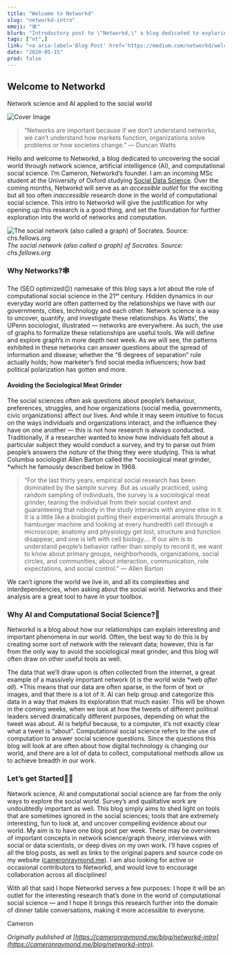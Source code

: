 ```yaml
---
title: "Welcome to Networkd"
slug: "networkd-intro"
emoji: "🕸"
blurb: "Introductory post to \"Networkd,\" a blog dedicated to exploring the social world through network science, artificial intelligence (AI), and computational social science."
tags: ["nt",]
link: "<a aria-label='Blog Post' href='https://medium.com/networkd/welcome-to-networkd-c3ba116c74cf'>Blog Post</a>"
date: "2020-05-15"
prod: false
---
```



## Welcome to Networkd

Network science and AI applied to the social world

![Cover Image](https://cdn-images-1.medium.com/max/2000/1*zkHe5W1eoAbIEJKbNYDDzw.png)
> “Networks are important because if we don’t understand networks, we can’t understand how markets function, organizations solve problems or how societies change.” — Duncan Watts

Hello and welcome to Networkd, a blog dedicated to uncovering the social world through network science, artificial intelligence (AI), and computational social science. I’m Cameron, Networkd’s founder. I am an incoming MSc student at the University of Oxford studying [Social Data Science](https://www.oii.ox.ac.uk/study/msc-in-social-data-science/). Over the coming months, Networkd will serve as an *accessible* *outlet* for the exciting but all too often *inaccessible* research done in the world of computational social science. This intro to Networkd will give the justification for why opening up this research is a good thing, and set the foundation for further exploration into the world of networks and computation.

![The social network (also called a graph) of Socrates. Source: chs.fellows.org](https://cdn-images-1.medium.com/max/2000/1*3n81icHJIwE9k_FddAF8Rg.gif)*The social network (also called a graph) of Socrates. Source: chs.fellows.org*

### **Why Networks?**🕸

The (SEO optimized😉) namesake of this blog says a lot about the role of computational social science in the 21ˢᵗ century. Hidden dynamics in our everyday world are often patterned by the relationships we have with our governments, cities, technology and each other. Network science is a way to uncover, quantify, and investigate these relationships. As Watts’, the UPenn sociologist, illustrated — networks are everywhere. As such, the use of graphs to formalize these relationships are useful tools. We will define and explore graph’s in more depth next week. As we will see, the patterns exhibited in these networks can answer questions about the spread of information and disease; whether the “6 degrees of separation” rule actually holds; how marketer’s find social media influencers; how bad political polarization has gotten and more.

#### Avoiding the Sociological Meat Grinder

The social sciences often ask questions about people’s behaviour, preferences, struggles, and how organizations (social media, governments, civic organizations) affect our lives. And while it may seem intuitive to focus on the ways individuals and organizations interact, and the influence they have on one another — this is not how research is always conducted. Traditionally, if a researcher wanted to know how individuals felt about a particular subject they would conduct a survey, and try to parse out from people’s answers the *nature* of the thing they were studying. This is what Columbia sociologist Allen Barton called the *sociological meat grinder, *which he famously described below in 1968.
> “For the last thirty years, empirical social research has been dominated by the sample survey. But as usually practiced, using random sampling of individuals, the survey is a sociological meat grinder, tearing the individual from their social context and guaranteeing that nobody in the study interacts with anyone else in it. It is a little like a biologist putting their experimental animals through a hamburger machine and looking at every hundredth cell through a microscope; anatomy and physiology get lost, structure and function disappear, and one is left with cell biology…. If our aim is to understand people’s behavior rather than simply to record it, we want to know about primary groups, neighborhoods, organizations, social circles, and communities; about interaction, communication, role expectations, and social control.” — Allen Barton

We can’t ignore the world we live in, and all its complexities and interdependencies, when asking about the social world. Networks and their analysis are a great tool to have in your toolbox.

### **Why AI and Computational Social Science?**🧠

Networkd is a blog about how our relationships can explain interesting and important phenomena in our world. Often, the best way to do this is by creating some sort of network with the relevant data; however, this is far from the only way to avoid the sociological meat grinder, and this blog will often draw on other useful tools as well.

The data that we’ll draw upon is often collected from the internet, a great example of a massively important network (it is the world wide *web *after all*). *This means that our data are often sparse, in the form of text or images, and that there is a lot of it. AI can help group and categorize this data in a way that makes its exploration that much easier. This will be shown in the coming weeks, when we look at how the tweets of different political leaders served dramatically different purposes, depending on what the tweet was about. AI is helpful because, to a computer, it’s not exactly clear what a tweet is “about”. Computational social science refers to the use of computation to answer social science questions. Since the questions this blog will look at are often about how digital technology is changing our world, and there are a lot of data to collect, computational methods allow us to achieve breadth in our work.

### Let’s get Started🕺💃

Network science, AI and computational social science are far from the only ways to explore the social world. Survey’s and qualitative work are undoubtedly important as well. This blog simply aims to shed light on tools that are sometimes ignored in the social sciences; tools that are extremely interesting, fun to look at, and uncover compelling evidence about our world. My aim is to have one blog post per week. These may be overviews of important concepts in network science/graph theory, interviews with social or data scientists, or deep dives on my own work. I’ll have copies of all the blog posts, as well as links to the original papers and source code on my website ([cameronraymond.me](https://cameronraymond.me/?utm_source=medium.com&utm_medium=referral)). I am also looking for active or occasional contributors to Networkd, and would love to encourage collaboration across all disciplines!

With all that said I hope Networkd serves a few purposes: I hope it will be an outlet for the interesting research that’s done in the world of computational social science — and I hope it brings this research further into the domain of dinner table conversations, making it more accessible to everyone.

Cameron

*Originally published at [https://cameronraymond.me/blog/networkd-intro](https://cameronraymond.me/blog/networkd-intro).*
